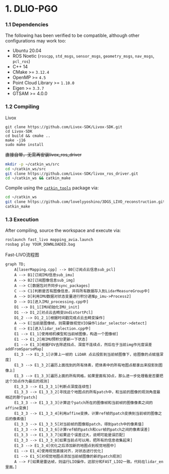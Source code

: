 # 1. DLIO-PGO

### 1.1 Dependencies



The following has been verified to be compatible, although other configurations may work too:

- Ubuntu 20.04
- ROS Noetic (`roscpp`, `std_msgs`, `sensor_msgs`, `geometry_msgs`, `nav_msgs`, `pcl_ros`)
- C++ 14
- CMake >= `3.12.4`
- OpenMP >= `4.5`
- Point Cloud Library >= `1.10.0`
- Eigen >= `3.3.7`
- GTSAM >= 4.0.0

### 1.2 Compiling



Livox

```
git clone https://github.com/Livox-SDK/Livox-SDK.git
cd Livox-SDK
cd build && cmake ..
make -j16
sudo make install
```



~~直接自带，无需再安装livox_ros_driver~~

```bash
mkdir -p ~/catkin_ws/src
cd ~/catkin_ws/src
git clone https://github.com/Livox-SDK/livox_ros_driver.git
cd ~/catkin_ws && catkin_make
```



Compile using the [`catkin_tools`](https://catkin-tools.readthedocs.io/en/latest/) package via:

```bash
cd ~/catkin_ws 
git clone https://github.com/lovelyyoshino/3DGS_LIVO_reconstruction.git src
catkin_make
```



### 1.3 Execution

After compiling, source the workspace and execute via:

```bash
roslaunch fast_livo mapping_avia.launch
rosbag play YOUR_DOWNLOADED.bag
```

Fast-LIVO流程图
```mermaid
graph TD;
    A[laserMapping.cpp] --> B0[订阅点云信息sub_pcl]
    A --> B1[订阅IMU信息sub_imu]
    A --> B2[订阅图像信息sub_img]
    A --> C[数据包对齐同步sync_packages]
    C --> C1[判断是否有图像信息，并将所有数据存入到LidarMeasureGroup中]
    A --> D[利用IMU数据对状态变量进行积分递推p_imu->Process2]
    D --> D1[进入IMU_processing.cpp中]
    D1 --> D1_1[IMU初始化IMU_init]
    D1 --> D1_2[对点云去畸变UndistortPcl]
    D1_2 --> D1_2_1[根据时间戳完成点云去畸变操作]
    A --> E[当前是图像帧，则需要做视觉VIO操作lidar_selector->detect]
    E --> E1[进入lidar_selection.cpp中]
    E1 --> E1_1[使用相机模型和当前帧图像，构造一个图像帧]
    E1 --> E1_2[用IMU预积分更新一下状态]
    E1 --> E1_3[根据FOV去除遮挡点、深度不连续点，然后在于当前img作光度误差addFromSparseMap]
    E1_3 --> E1_3_1[计算上一帧的 LiDAR 点云投影到当前帧图像下，给图像的点赋值深度]
    E1_3 --> E1_3_2[遍历上面找到的所有体素，把体素中的所有地图点都拿出来投影到图像上]
    E1_3 --> E1_3_3[遍历上面的所有网格，如果里面有3D点，那么进一步处理看是否要把这个3D点作为最后的观测]
    E1_3_3 --> E1_3_3_1[判断点深度连续性]
    E1_3_3 --> E1_3_3_2[寻找这个地图点的所有patch中，和当前的图像的观测角度最相近的那个patch]
    E1_3_3 --> E1_3_3_3[计算这个patch所在的图像帧和当前帧的图像像素之间的affine变换]
    E1_3_3 --> E1_3_3_4[利用affine变换，计算ref帧的patch变换到当前帧的图像之后的像素值]
    E1_3_3 --> E1_3_3_5[对当前帧的图像取patch，得到patch中的像素值]
    E1_3_3 --> E1_3_3_6[计算ref帧的patch和cur帧的patch之间的像素误差]
    E1_3_3 --> E1_3_3_7[如果这个误差过大，说明可能是误匹配]
    E1_3_3 --> E1_3_3_8[如果当前点可以用，把所有的信息收集起来]
    E1_3 --> E1_3_4[优化之后添加新的地图点到视觉地图中]
    E1 --> E1_4[使用视觉直接对齐，对状态进行优化]
    E1 --> E1_5[对视觉地图点添加当前帧图像的新的patch观测]
    A --> F[如果是雷达帧，则运行LIO操作，这部分和FAST_LIO2一致。代码在lidar_en里面。]
```


